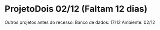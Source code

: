 # ProjetoDois  02/12 (Faltam 12 dias)

Outros projetos antes do recesso:
Banco de dados: 17/12
Ambiente: 02/12
